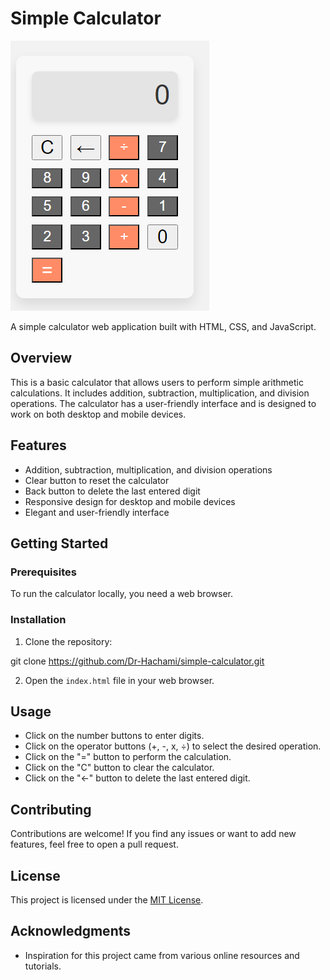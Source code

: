 # Simple Calculator
![Calculator Demo](images/demo.png)

A simple calculator web application built with HTML, CSS, and JavaScript.

## Overview

This is a basic calculator that allows users to perform simple arithmetic calculations. It includes addition, subtraction, multiplication, and division operations. The calculator has a user-friendly interface and is designed to work on both desktop and mobile devices.


## Features

- Addition, subtraction, multiplication, and division operations
- Clear button to reset the calculator
- Back button to delete the last entered digit
- Responsive design for desktop and mobile devices
- Elegant and user-friendly interface

## Getting Started

### Prerequisites

To run the calculator locally, you need a web browser.

### Installation

1. Clone the repository:

git clone https://github.com/Dr-Hachami/simple-calculator.git


2. Open the `index.html` file in your web browser.

## Usage

- Click on the number buttons to enter digits.
- Click on the operator buttons (+, -, x, ÷) to select the desired operation.
- Click on the "=" button to perform the calculation.
- Click on the "C" button to clear the calculator.
- Click on the "←" button to delete the last entered digit.

## Contributing

Contributions are welcome! If you find any issues or want to add new features, feel free to open a pull request.

## License

This project is licensed under the [MIT License](LICENSE).

## Acknowledgments

- Inspiration for this project came from various online resources and tutorials.


